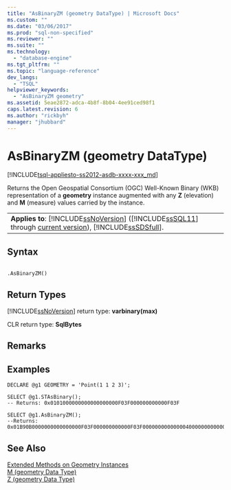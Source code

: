 ```yaml
---
title: "AsBinaryZM (geometry DataType) | Microsoft Docs"
ms.custom: ""
ms.date: "03/06/2017"
ms.prod: "sql-non-specified"
ms.reviewer: ""
ms.suite: ""
ms.technology: 
  - "database-engine"
ms.tgt_pltfrm: ""
ms.topic: "language-reference"
dev_langs: 
  - "TSQL"
helpviewer_keywords: 
  - "AsBinaryZM geometry"
ms.assetid: 5eae2872-adca-4b8f-8b04-4ee91ced98f1
caps.latest.revision: 6
ms.author: "rickbyh"
manager: "jhubbard"
---
```

# AsBinaryZM (geometry DataType)
[!INCLUDE[tsql-appliesto-ss2012-asdb-xxxx-xxx_md](../../relational-databases/databases/includes/tsql-appliesto-ss2012-asdb-xxxx-xxx-md.md)]

  Returns the Open Geospatial Consortium (OGC) Well-Known Binary (WKB) representation of a **geometry** instance augmented with any **Z** (elevation) and **M** (measure) values carried by the instance.  
  
||  
|-|  
|**Applies to**: [!INCLUDE[ssNoVersion](../../a9notintoc/includes/ssnoversion-md.md)] ([!INCLUDE[ssSQL11](../../a9notintoc/includes/sssql11-md.md)] through [current version](http://msdn.microsoft.com/library/bb500435.aspx)), [!INCLUDE[ssSDSfull](../../a9retired/includes/sssdsfull-md.md)].|  
  
## Syntax  
  
```  
  
.AsBinaryZM()  
```  
  
## Return Types  
 [!INCLUDE[ssNoVersion](../../a9notintoc/includes/ssnoversion-md.md)] return type: **varbinary(max)**  
  
 CLR return type: **SqlBytes**  
  
## Remarks  
  
## Examples  
  
```tsql  
DECLARE @g1 GEOMETRY = 'Point(1 1 2 3)';  
  
SELECT @g1.STAsBinary();  
-- Returns: 0x0101000000000000000000F03F000000000000F03F  
  
SELECT @g1.AsBinaryZM();  
--Returns: 0x01B90B0000000000000000F03F000000000000F03F00000000000000400000000000000840  
```  
  
## See Also  
 [Extended Methods on Geometry Instances](../../t-sql/data-types/extended-methods-on-geometry-instances.md)   
 [M &#40;geometry Data Type&#41;](../../t-sql/data-types/m-geometry-data-type.md)   
 [Z &#40;geometry Data Type&#41;](../../t-sql/data-types/z-geometry-data-type.md)  
  
  